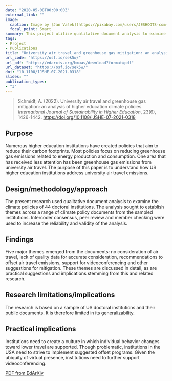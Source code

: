 ```yaml
---
date: "2020-05-08T00:00:00Z"
external_link: ""
image:
  caption: Image by [Jan Vašek](https://pixabay.com/users/JESHOOTS-com-264599/?utm_source=link-attribution&amp;utm_medium=referral&amp;utm_campaign=image&amp;utm_content=2373727) from [Pixabay](https://pixabay.com/?utm_source=link-attribution&amp;utm_medium=referral&amp;utm_campaign=image&amp;utm_content=2373727)
  focal_point: Smart
summary: This project utilize qualitative document analysis to examine the role of flying less as a Scope 3 emissions reduction strategy in various university climate policies
tags:
- Project
- Publications
title: "University air travel and greenhouse gas mitigation: an analysis of higher education climate policies"
url_code: "https://osf.io/sek5w/"
url_pdf: "https://edarxiv.org/bmuas/download?format=pdf"
url_dataset: "https://osf.io/sek5w/"
doi: "10.1108/IJSHE-07-2021-0318"
slides: ""
publication_types:
- "3"
---
```


> Schmidt, A. (2022). University air travel and greenhouse gas mitigation: an analysis of higher education climate policies. *International Journal of Sustainability in Higher Education*, 23(6), 1426-1442. https://doi.org/10.1108/IJSHE-07-2021-0318

## Purpose
Numerous higher education institutions have created policies that aim to reduce their carbon footprints. Most policies focus on reducing greenhouse gas emissions related to energy production and consumption. One area that has received less attention has been greenhouse gas emissions from university air travel. The purpose of this paper is to understand how US higher education institutions address university air travel emissions.

## Design/methodology/approach
The present research used qualitative document analysis to examine the climate policies of 44 doctoral institutions. The analysis sought to establish themes across a range of climate policy documents from the sampled institutions. Intercoder consensus, peer review and member checking were used to increase the reliability and validity of the analysis.

## Findings
Five major themes emerged from the documents: no consideration of air travel, lack of quality data for accurate consideration, recommendations to offset air travel emissions, support for videoconferencing and other suggestions for mitigation. These themes are discussed in detail, as are practical suggestions and implications stemming from this and related research.

## Research limitations/implications
The research is based on a sample of US doctoral institutions and their public documents. It is therefore limited in its generalizability.

## Practical implications
Institutions need to create a culture in which individual behavior changes toward lower travel are supported. Though problematic, institutions in the USA need to strive to implement suggested offset programs. Given the ubiquity of virtual presence, institutions need to further support videoconferencing.

[PDF from EdArXiv](https://edarxiv.org/bmuas/download?format=pdf)